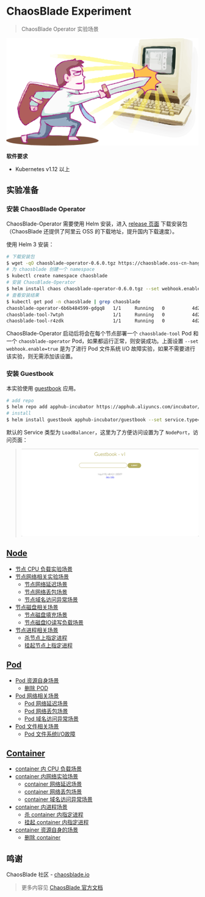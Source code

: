 # ChaosBlade Experiment

>ChaosBlade Operator 实验场景

![](static/ai.png)

**软件要求**

- Kubernetes v1.12 以上

## 实验准备

### 安装 ChaosBlade Operator

ChaosBlade-Operator 需要使用 Helm 安装，进入 [release 页面](https://github.com/chaosblade-io/chaosblade-operator/releases) 下载安装包（ChaosBlade 还提供了阿里云 OSS 的下载地址，提升国内下载速度）。

使用 Helm 3 安装：
```bash
# 下载安装包
$ wget -qO chaosblade-operator-0.6.0.tgz https://chaosblade.oss-cn-hangzhou.aliyuncs.com/agent/github/0.6.0/chaosblade-operator-0.6.0-v3.tgz
# 为 chaosblade 创建一个 namespace
$ kubectl create namespace chaosblade
# 安装 ChaosBlade-Operator
$ helm install chaos chaosblade-operator-0.6.0.tgz --set webhook.enable=true --namespace=chaosblade
# 查看安装结果
$ kubectl get pod -n chaosblade | grep chaosblade
chaosblade-operator-6b6b484599-gdgq8   1/1     Running   0          4d23h
chaosblade-tool-7wtph                  1/1     Running   0          4d20h
chaosblade-tool-r4zdk                  1/1     Running   0          4d23h
```

ChaosBlade-Operator 启动后将会在每个节点部署一个 `chaosblade-tool` Pod 和一个 `chaosblade-operator` Pod，如果都运行正常，则安装成功。上面设置 `--set webhook.enable=true` 是为了进行 Pod 文件系统 I/O 故障实验，如果不需要进行该实验，则无需添加该设置。

### 安装 Guestbook

本实验使用 [guestbook](https://github.com/cloudnativeapp/guestbook?spm=5176.2020520152.0.0.7c5f16ddH8myx6) 应用。

```bash
# add repo
$ helm repo add apphub-incubator https://apphub.aliyuncs.com/incubator/
# install 
$ helm install guestbook apphub-incubator/guestbook --set service.type=NodePort --namespace=chaosblade
```

默认的 Service 类型为 `LoadBalancer`，这里为了方便访问设置为了 `NodePort`，访问页面：

>![guestbook](static/guestbook.png)

## [Node](node)

- [节点 CPU 负载实验场景](node/README.md#节点-CPU-负载实验场景)
- [节点网络相关实验场景](node/README.md#节点网络相关实验场景)
  - [节点网络延迟场景](node/README.md#节点网络延迟场景)
  - [节点网络丢包场景](node/README.md#节点网络丢包场景)
  - [节点域名访问异常场景](node/README.md#节点域名访问异常场景)
- [节点磁盘相关场景](node/README.md#节点磁盘相关场景)
  - [节点磁盘填充场景](node/README.md#节点磁盘填充场景)
  - [节点磁盘IO读写负载场景](node/README.md#节点磁盘IO读写负载场景)
- [节点进程相关场景](node/README.md#节点进程相关场景)
  - [杀节点上指定进程](node/README.md#杀节点上指定进程)
  - [挂起节点上指定进程](node/README.md#挂起节点上指定进程)

## [Pod](pod)

- [Pod 资源自身场景](pod/README.md#Pod-资源自身场景)
  - [删除 POD](pod/README.md#删除-Pod)
- [Pod 网络相关场景](pod/README.md#Pod-网络相关场景)
  - [Pod 网络延迟场景](pod/README.md#Pod-网络延迟场景)
  - [Pod 网络丢包场景](pod/README.md#Pod-网络丢包场景)
  - [Pod 域名访问异常场景](pod/README.md#Pod-域名访问异常场景)
- [Pod 文件相关场景](pod/README.md#Pod-文件相关场景)
  - [Pod 文件系统I/O故障](pod/README.md#Pod-文件系统I/O故障)

## [Container](container)

- [container 内 CPU 负载场景](container/README.md#container-内CPU负载场景)
- [container 内网络实验场景](container/README.md#container-内网络实验场景)
  - [container 网络延迟场景](container/README.md#container-网络延迟场景)
  - [container 网络丢包场景](container/README.md#container-网络丢包场景)
  - [container 域名访问异常场景](container/README.md#container-域名访问异常场景)
- [container 内进程场景](container/README.md#container-内进程场景)
  - [杀 container 内指定进程](container/README.md#杀-container-内指定进程)
  - [挂起 container 内指定进程](container/README.md#挂起-container-内指定进程)
- [container 资源自身的场景](container/README.md#container-资源自身的场景)
  - [删除 container](container/README.md#删除-container)
  
## 鸣谢

ChaosBlade 社区 - [chaosblade.io](https://github.com/chaosblade-io/chaosblade)

>更多内容见 [ChaosBlade 官方文档](https://chaosblade-io.gitbook.io/chaosblade-help-zh-cn)